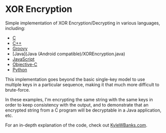 XOR Encryption
==================

Simple implementation of XOR Encryption/Decrypting in various languages, including:

- [C](C/main.c)
- [C++](C++/main.cpp)
- [Groovy](Groovy/XOREncryption.groovy)
- [Java](Java (Android compatible\)/XOREncryption.java) 
- [JavaScript](JavaScript/XOREncryption.js)
- [Objective-C](Objective-C/main.m)
- [Python](Python/XOREncryption.py)

This implementation goes beyond the basic single-key model to use multiple keys in a particular sequence, making it that much more difficult to brute-force.

In these examples, I'm encrypting the same string with the same keys in order to keep consistency with the output, and to demonstrate that an encrypted string from a C program will be decryptable in a Java application, etc.

For an in-depth explanation of the code, check out [KyleWBanks.com](http://kylewbanks.com/post/show/Simple-XOR-Encryption-Decryption-in-Cpp).
